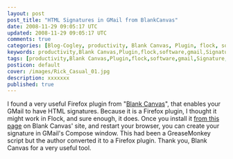 ```yaml
---           
layout: post
post_title: "HTML Signatures in GMail from BlankCanvas"
date: 2008-11-29 09:05:17 UTC
updated: 2008-11-29 09:05:17 UTC
comments: true
categories: [Blog-Cogley, productivity, Blank Canvas, Plugin, flock, software, gmail, Signature, HTML, Firefox, BlankCanvas]
keywords: productivity,Blank Canvas,Plugin,flock,software,gmail,Signature,HTML,Firefox,BlankCanvas
tags: [productivity,Blank Canvas,Plugin,flock,software,gmail,Signature,HTML,Firefox,BlankCanvas]
posticon: default
cover: /images/Rick_Casual_01.jpg
description: xxxxxxx
published: true
---
```

 

[](http://www.flickr.com/photos/81796435@N00/3067565336 "View 'HTML Signatures in GMail - from Blank Canvas' on Flickr.com")I found a very useful Firefox plugin from "[Blank Canvas](http://blankcanvasweb.com)", that enables your GMail to have HTML signatures. Because it is a Firefox plugin, I thought it might work in Flock, and sure enough, it does. Once you install it [from this page](http://blankcanvasweb.com/pages/detail/id_9/n_gmail_signatures/) on Blank Canvas' site, and restart your browser, you can create your signature in GMail's Compose window. This had been a GreaseMonkey script but the author converted it to a Firefox plugin. Thank you, Blank Canvas for a very useful tool. 







